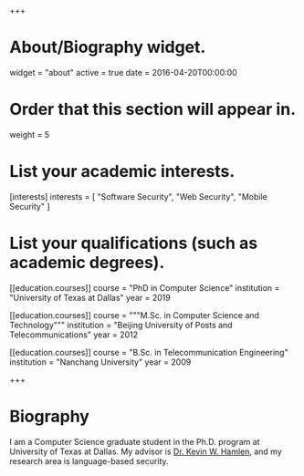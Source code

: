 +++
# About/Biography widget.
widget = "about"
active = true
date = 2016-04-20T00:00:00

# Order that this section will appear in.
weight = 5

# List your academic interests.
[interests]
  interests = [
    "Software Security",
    "Web Security",
    "Mobile Security"
  ]

# List your qualifications (such as academic degrees).
[[education.courses]]
  course = "PhD in Computer Science"
  institution = "University of Texas at Dallas"
  year = 2019

[[education.courses]]
  course = """M.Sc. in Computer Science and Technology"""
  institution = "Beijing University of Posts and Telecommunications"
  year = 2012

[[education.courses]]
  course = "B.Sc. in Telecommunication Engineering"
  institution = "Nanchang University"
  year = 2009
 
+++

# Biography

I am a Computer Science graduate student in the Ph.D. program at University of Texas at Dallas. My advisor is [Dr. Kevin W. Hamlen](http://www.utdallas.edu/~hamlen/), and my research area is language-based security.
